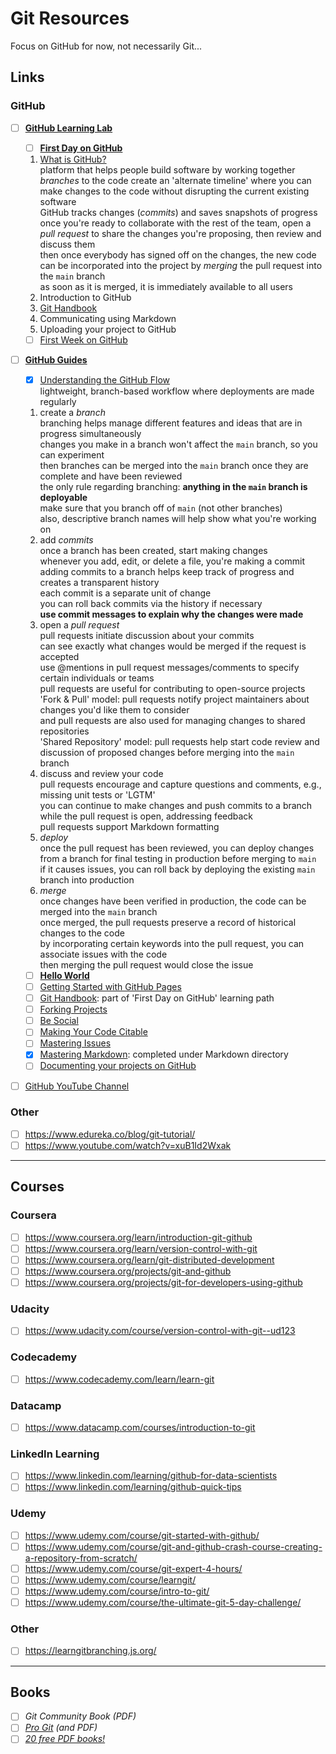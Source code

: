 # Git Resources

Focus on GitHub for now, not necessarily Git...

## Links

### GitHub
- [ ] **[GitHub Learning Lab](https://lab.github.com/)**
	- [ ] **[First Day on GitHub](https://lab.github.com/githubtraining/first-day-on-github)**
	1. [What is GitHub?](https://youtu.be/w3jLJU7DT5E)  
	platform that helps people build software by working together  
	*branches* to the code create an 'alternate timeline' where you can make changes to the code without disrupting the current existing software  
	GitHub tracks changes (*commits*) and saves snapshots of progress  
	once you're ready to collaborate with the rest of the team, open a *pull request* to share the changes you're proposing, then review and discuss them  
	then once everybody has signed off on the changes, the new code can be incorporated into the project by *merging* the pull request into the `main` branch  
	as soon as it is merged, it is immediately available to all users  
	1. Introduction to GitHub
	1. [Git Handbook](https://guides.github.com/introduction/git-handbook/)
	1. Communicating using Markdown
	1. Uploading your project to GitHub
	- [ ] [First Week on GitHub](https://lab.github.com/githubtraining/first-week-on-github)

- [ ] **[GitHub Guides](https://guides.github.com/)**
	- [x] [Understanding the GitHub Flow](https://guides.github.com/introduction/flow/)  
	lightweight, branch-based workflow where deployments are made regularly  
	1. create a *branch*  
	branching helps manage different features and ideas that are in progress simultaneously  
	changes you make in a branch won't affect the `main` branch, so you can experiment  
	then branches can be merged into the `main` branch once they are complete and have been reviewed  
	the only rule regarding branching: **anything in the `main` branch is deployable**  
	make sure that you branch off of `main` (not other branches)  
	also, descriptive branch names will help show what you're working on  
	1. add *commits*  
	once a branch has been created, start making changes  
	whenever you add, edit, or delete a file, you're making a commit  
	adding commits to a branch helps keep track of progress and creates a transparent history  
	each commit is a separate unit of change  
	you can roll back commits via the history if necessary  
	**use commit messages to explain why the changes were made**  
	1. open a *pull request*  
	pull requests initiate discussion about your commits  
	can see exactly what changes would be merged if the request is accepted  
	use @mentions in pull request messages/comments to specify certain individuals or teams  
	pull requests are useful for contributing to open-source projects  
	'Fork & Pull' model: pull requests notify project maintainers about changes you'd like them to consider  
	and pull requests are also used for managing changes to shared repositories  
	'Shared Repository' model: pull requests help start code review and discussion of proposed changes before merging into the `main` branch  
	1. discuss and review your code  
	pull requests encourage and capture questions and comments, e.g., missing unit tests or 'LGTM'  
	you can continue to make changes and push commits to a branch while the pull request is open, addressing feedback  
	pull requests support Markdown formatting  
	1. *deploy*  
	once the pull request has been reviewed, you can deploy changes from a branch for final testing in production before merging to `main`  
	if it causes issues, you can roll back by deploying the existing `main` branch into production  
	1. *merge*  
	once changes have been verified in production, the code can be merged into the `main` branch  
	once merged, the pull requests preserve a record of historical changes to the code  
	by incorporating certain keywords into the pull request, you can associate issues with the code  
	then merging the pull request would close the issue  

	- [ ] **[Hello World](https://guides.github.com/activities/hello-world/)**
	- [ ] [Getting Started with GitHub Pages](https://guides.github.com/features/pages/)
	- [ ] [Git Handbook](https://guides.github.com/introduction/git-handbook/): part of 'First Day on GitHub' learning path
	- [ ] [Forking Projects](https://guides.github.com/activities/forking/)
	- [ ] [Be Social](https://guides.github.com/activities/socialize/)
	- [ ] [Making Your Code Citable](https://guides.github.com/activities/citable-code/)
	- [ ] [Mastering Issues](https://guides.github.com/features/issues/)
	- [x] [Mastering Markdown](https://guides.github.com/features/mastering-markdown/): completed under Markdown directory
	- [ ] [Documenting your projects on GitHub](https://guides.github.com/features/wikis/)

- [ ] [GitHub YouTube Channel](https://www.youtube.com/channel/UC7c3Kb6jYCRj4JOHHZTxKsQ)

### Other
- [ ] https://www.edureka.co/blog/git-tutorial/
- [ ] https://www.youtube.com/watch?v=xuB1Id2Wxak

---

## Courses

### Coursera
- [ ] https://www.coursera.org/learn/introduction-git-github
- [ ] https://www.coursera.org/learn/version-control-with-git
- [ ] https://www.coursera.org/learn/git-distributed-development
- [ ] https://www.coursera.org/projects/git-and-github
- [ ] https://www.coursera.org/projects/git-for-developers-using-github

### Udacity
- [ ] https://www.udacity.com/course/version-control-with-git--ud123

### Codecademy
- [ ] https://www.codecademy.com/learn/learn-git

### Datacamp
- [ ] https://www.datacamp.com/courses/introduction-to-git

### LinkedIn Learning
- [ ] https://www.linkedin.com/learning/github-for-data-scientists
- [ ] https://www.linkedin.com/learning/github-quick-tips

### Udemy
- [ ] https://www.udemy.com/course/git-started-with-github/
- [ ] https://www.udemy.com/course/git-and-github-crash-course-creating-a-repository-from-scratch/
- [ ] https://www.udemy.com/course/git-expert-4-hours/
- [ ] https://www.udemy.com/course/learngit/
- [ ] https://www.udemy.com/course/intro-to-git/
- [ ] https://www.udemy.com/course/the-ultimate-git-5-day-challenge/

### Other
- [ ] https://learngitbranching.js.org/

---

## Books

- [ ] *Git Community Book (PDF)*
- [ ] *[Pro Git](https://git-scm.com/book/en/v2) (and PDF)*
- [ ] *[20 free PDF books!](https://www.ubuntupit.com/best-git-books-for-newbie-and-professional-programmers/)*
